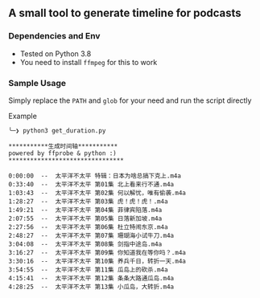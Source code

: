 ## A small tool to generate timeline for podcasts

### Dependencies and Env
- Tested on Python 3.8
- You need to install `ffmpeg` for this to work
### Sample Usage
Simply replace the `PATH` and `glob` for your need and run the script directly

Example
```
╰─❯ python3 get_duration.py

***********生成时间轴***********
powered by ffprobe & python :)
********************************

0:00:00  --  太平洋不太平 特辑：日本为啥总搞下克上.m4a
0:33:40  --  太平洋不太平 第01集 北上看来行不通.m4a
1:03:43  --  太平洋不太平 第02集 何以解忧，唯有偷袭.m4a
1:28:27  --  太平洋不太平 第03集 虎！虎！虎！.m4a
1:49:21  --  太平洋不太平 第04集 菲律宾陷落.m4a
2:07:55  --  太平洋不太平 第05集 日落新加坡.m4a
2:27:56  --  太平洋不太平 第06集 杜立特闹东京.m4a
2:48:27  --  太平洋不太平 第07集 珊瑚海小试牛刀.m4a
3:04:08  --  太平洋不太平 第08集 剑指中途岛.m4a
3:16:27  --  太平洋不太平 第09集 你知道我在等你吗？.m4a
3:30:16  --  太平洋不太平 第10集 养兵千日，转折一天.m4a
3:54:55  --  太平洋不太平 第11集 瓜岛上的砍杀.m4a
4:15:41  --  太平洋不太平 第12集 条条大路通瓜岛.m4a
4:28:25  --  太平洋不太平 第13集 小瓜岛，大转折.m4a
```